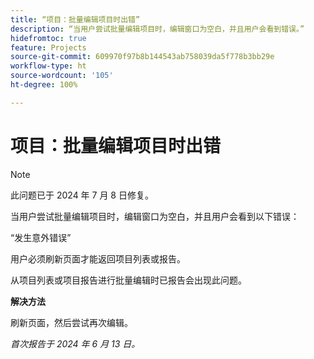 ```yaml
---
title: “项目：批量编辑项目时出错”
description: “当用户尝试批量编辑项目时，编辑窗口为空白，并且用户会看到错误。”
hidefromtoc: true
feature: Projects
source-git-commit: 609970f97b8b144543ab758039da5f778b3bb29e
workflow-type: ht
source-wordcount: '105'
ht-degree: 100%

---
```



# 项目：批量编辑项目时出错

>[!NOTE]
>
>此问题已于 2024 年 7 月 8 日修复。

当用户尝试批量编辑项目时，编辑窗口为空白，并且用户会看到以下错误：

“发生意外错误”

用户必须刷新页面才能返回项目列表或报告。

从项目列表或项目报告进行批量编辑时已报告会出现此问题。

**解决方法**

刷新页面，然后尝试再次编辑。

_首次报告于 2024 年 6 月 13 日。_
